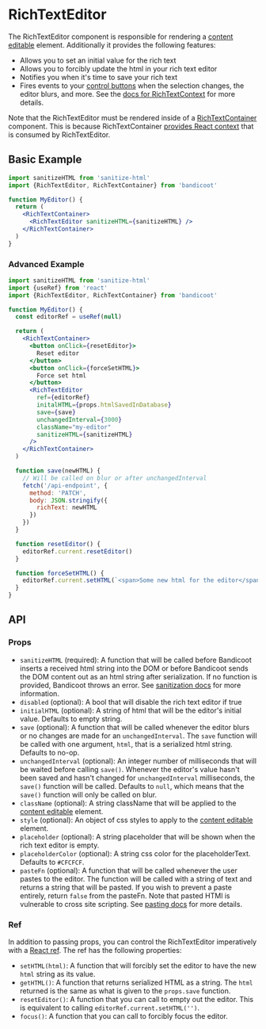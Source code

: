 # RichTextEditor

The RichTextEditor component is responsible for rendering a [content editable](/concepts/content-editable.md) element.
Additionally it provides the following features:
- Allows you to set an initial value for the rich text
- Allows you to forcibly update the html in your rich text editor
- Notifies you when it's time to save your rich text
- Fires events to your [control buttons](/concepts/control-button.md) when the selection changes, the editor blurs,
  and more. See the [docs for RichTextContext](/context/rich-text-context.md) for more details.

Note that the RichTextEditor must be rendered inside of a [RichTextContainer](/components/rich-text-container.md) component.
This is because RichTextContainer [provides React context](https://reactjs.org/docs/context.html#contextprovider) that is
consumed by RichTextEditor.

## Basic Example
```jsx
import sanitizeHTML from 'sanitize-html'
import {RichTextEditor, RichTextContainer} from 'bandicoot'

function MyEditor() {
  return (
    <RichTextContainer>
      <RichTextEditor sanitizeHTML={sanitizeHTML} />
    </RichTextContainer>
  )
}
```

### Advanced Example
```jsx
import sanitizeHTML from 'sanitize-html'
import {useRef} from 'react'
import {RichTextEditor, RichTextContainer} from 'bandicoot'

function MyEditor() {
  const editorRef = useRef(null)

  return (
    <RichTextContainer>
      <button onClick={resetEditor}>
        Reset editor
      </button>
      <button onClick={forceSetHTML}>
        Force set html
      </button>
      <RichTextEditor
        ref={editorRef}
        initalHTML={props.htmlSavedInDatabase}
        save={save}
        unchangedInterval={3000}
        className="my-editor"
        sanitizeHTML={sanitizeHTML}
      />
    </RichTextContainer>
  )

  function save(newHTML) {
    // Will be called on blur or after unchangedInterval
    fetch('/api-endpoint', {
      method: 'PATCH',
      body: JSON.stringify({
        richText: newHTML
      })
    })
  }

  function resetEditor() {
    editorRef.current.resetEditor()
  }

  function forceSetHTML() {
    editorRef.current.setHTML(`<span>Some new html for the editor</span>`)
  }
}
```

## API

### Props
- `sanitizeHTML` (required): A function that will be called before Bandicoot inserts a received html string into the DOM or before Bandicoot sends the DOM content out as an html string after serialization. If no function is provided, Bandicoot throws an error. See [sanitization docs](/concepts/sanitization.md) for more information.
- `disabled` (optional): A bool that will disable the rich text editor if true
- `initialHTML` (optional): A string of html that will be the editor's initial value. Defaults to empty string.
- `save` (optional): A function that will be called whenever the editor blurs or no changes are made for an `unchangedInterval`.
  The `save` function will be called with one argument, `html`, that is a serialized html string. Defaults to no-op.
- `unchangedInterval` (optional): An integer number of milliseconds that will be waited before calling `save()`. Whenever
    the editor's value hasn't been saved and hasn't changed for `unchangedInterval` milliseconds, the `save()` function will be called.
    Defaults to `null`, which means that the `save()` function will only be called on blur.
- `className` (optional): A string className that will be applied to the [content editable](/concepts/content-editable.md) element.
- `style` (optional): An object of css styles to apply to the [content editable](/concepts/content-editable.md) element.
- `placeholder` (optional): A string placeholder that will be shown when the rich text editor is empty.
- `placeholderColor` (optional): A string css color for the placeholderText. Defaults to `#CFCFCF`.
- `pasteFn` (optional): A function that will be called whenever the user pastes to the editor. The function will be called with a string of text and
    returns a string that will be pasted. If you wish to prevent a paste entirely, return `false` from the pasteFn. Note that pasted HTMl is vulnerable
    to cross site scripting. See [pasting docs](/concepts/pasting.md) for more details.

### Ref
In addition to passing props, you can control the RichTextEditor imperatively with a [React ref](https://reactjs.org/docs/glossary.html#refs).
The ref has the following properties:
- `setHTML(html)`: A function that will forcibly set the editor to have the new `html` string as its value.
- `getHTML()`: A function that returns serialized HTML as a string. The `html` returned is the same as what is given to the `props.save` function.
- `resetEditor()`: A function that you can call to empty out the editor. This is equivalent to calling `editorRef.current.setHTML('')`.
- `focus()`: A function that you can call to forcibly focus the editor.